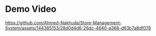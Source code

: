 # Demo Video
https://github.com/Ahmed-Nakhuda/Store-Management-System/assets/144385153/28d0d4d6-26dc-4640-a368-d63b7a8df078

